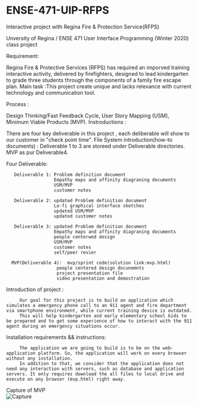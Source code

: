 # ENSE-471-UIP-RFPS
Interactive project with Regina Fire &amp; Protection Service(RFPS)

Unversity of Regina / ENSE 471 User Interface Programming (Winter 2020) class project

Requirement:

  Regina Fire & Protective Services (RFPS) has required an imporved training interactive activity, delivered by firefighters, designed to lead
kindergarten to grade three students through the components of a family fire escape plan.
  Main task :This project create unique and lacks relevance with current technology and communication tool.

Process :

  Design Thinking/Fast Feedback Cycle, User Story Mapping (USM), Minimum Viable Products (MVP).
Instroductions : 

  There are four key deliverable in this project , each deliberable will show to our customer in "check point time".
File System introduction(how-to documents) :
     Deliverable 1 to 3 are storeed under Deliverable directories.
     MVP as pur Deliverable4.

  Four Deliverable:
  
       Deliverable 1: Problem definition document
                      Empathy maps and affinity diagraning documents
                      USM/MVP
                      customer notes
                
       Deliverable 2: updated Problem definition document
                      Lo-fi graphical interface sketches
                      updated USM/MVP
                      updated customer notes
                    
       Deliverable 3: updated Problem definition document
                      Empathy maps and affinity diagraning documents
                      people centerwed design
                      USM/MVP
                      customer notes
                      self/peer revier
                      
      MVP(Deliverable 4):  mvp/sprint code(solution link:mvp.html)
                       people centered design docunemnts
                       project presentation file
                       video presentation and demostration
                       
Introduction of project :

         Our goal for this project is to build an application which simulates a emergency phone call to an 911 agent and fire department via smartphone environment, while current training device is outdated. 
         This will help kindergarten and early elementary school kids to be prepared and to get some experience of how to interact with the 911 agent during an emergency situations occur.
         
         
Installation requirements && instructions:

         The application we are going to build is to be on the web-application platform. So, the application will work on every browser without any installation.
         In addition to that, we consider that the application does not need any interaction with servers, such as database and application servers. It only requires download the all files to local drive and execute on any browser (mvp.html) right away.
         
         
Capture of MVP                      
          ![Capture](https://user-images.githubusercontent.com/55845823/78951012-d3c37180-7a8d-11ea-9e6b-355e7421e079.PNG)
                      
                
                      
